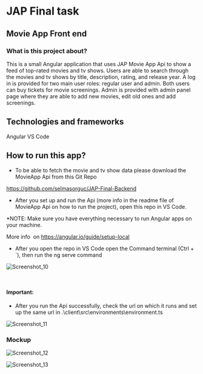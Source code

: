 # JAP Final task
## Movie App Front end
### What is this project about?

This is a small Angular application that uses JAP Movie App Api to show a feed of top-rated movies and tv shows. 
Users are able to search through the movies and tv shows by title, description, rating, and release year. 
A log in is provided for two main user roles: regular user and admin. Both users can buy tickets for movie screenings. Admin is provided with admin panel page where they are able to add new movies, edit old ones and add screenings.

## Technologies and frameworks
Angular 
VS Code

## How to run this app?

- To be able to fetch the movie and tv show data please download the MovieApp Api from this Git Repo

https://github.com/selmasorguc/JAP-Final-Backend


- After you set up and run the Api (more info in the readme file of MovieApp Api on how to run the project), open this repo in VS Code.

*NOTE: Make sure you have everything necessary to run Angular apps on your machine. 

More info  on https://angular.io/guide/setup-local

- After you open the repo in VS Code open the Command terminal (Ctrl + `), then run the ng serve command


![Screenshot_10](https://user-images.githubusercontent.com/89447689/135611421-787ac541-1afc-4240-b62d-e6f70575c657.png)

 
 
#### Important:
 - After you run the Api successfully, check the url on which it runs and set up the same url in .\client\src\environments\environment.ts


![Screenshot_11](https://user-images.githubusercontent.com/89447689/135611489-9c84b4f5-7476-4eb5-8a50-7b9a4a209d5b.png)

###  Mockup

![Screenshot_12](https://user-images.githubusercontent.com/89447689/136707951-9dbc5182-cfb8-4bb2-b90f-ff8b716fd4a0.png)


![Screenshot_13](https://user-images.githubusercontent.com/89447689/136707958-f33c9ff8-6e84-4d53-a228-759b1ed1219d.png)
